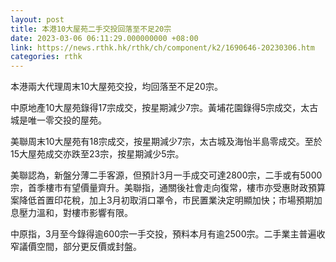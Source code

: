 ```yaml
---
layout: post
title: 本港10大屋苑二手交投回落至不足20宗
date: 2023-03-06 06:11:29.000000000 +08:00
link: https://news.rthk.hk/rthk/ch/component/k2/1690646-20230306.htm
categories: rthk
---
```


本港兩大代理周末10大屋苑交投，均回落至不足20宗。

中原地產10大屋苑錄得17宗成交，按星期減少7宗。黃埔花園錄得5宗成交，太古城是唯一零交投的屋苑。

美聯周末10大屋苑有18宗成交，按星期減少7宗，太古城及海怡半島零成交。至於15大屋苑成交亦跌至23宗，按星期減少5宗。

美聯認為，新盤分薄二手客源，但預計3月一手成交可達2800宗，二手或有5000宗，首季樓市有望價量齊升。美聯指，通關後社會走向復常，樓市亦受惠財政預算案降低首置印花稅，加上3月初取消口罩令，市民置業決定明顯加快；市場預期加息壓力溫和，對樓市影響有限。

中原指，3月至今錄得逾600宗一手交投，預料本月有逾2500宗。二手業主普遍收窄議價空間，部分更反價或封盤。
